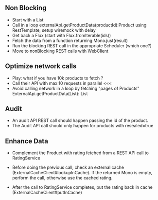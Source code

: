 

## Non Blocking
- Start with a List<productId>
- Call in a loop externalApi.getProductData(productId):Product using RestTemplate; setup wiremock with delay
- Get back a Flux<Product> (start with Flux.fromIterable(ids))
- Fetch the data from a function returning Mono.just(result)
- Run the blocking REST call in the appropriate Scheduler (which one?)
- Move to nonBlocking REST calls with WebClient

## Optimize network calls
- Play: what if you have 10k products to fetch ?
- Call their API with max 10 requests in parallel <<<
- Avoid calling network in a loop by fetching "pages of Products" 
  ExternalApi.getProductData(List<productId>): List<Product>
  
## Audit
- An audit API REST call should happen passing the id of the product.
- The Audit API call should only happen for products with resealed=true

## Enhance Data
- Complement the Product with rating fetched from a REST API call to RatingService 
- Before doing the previous call, check an external cache (ExternalCacheClient#lookupInCache). 
  If the returned Mono is empty, perform the call, otherwise use the cached rating.
  
- After the call to RatingService completes, put the rating back in cache (ExternalCacheClient#putInCache)
